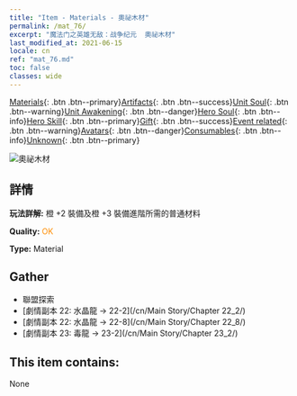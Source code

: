 ```yaml
---
title: "Item - Materials - 奧祕木材"
permalink: /mat_76/
excerpt: "魔法门之英雄无敌：战争纪元  奧祕木材"
last_modified_at: 2021-06-15
locale: cn
ref: "mat_76.md"
toc: false
classes: wide
---
```

 [Materials](/ItemsCN/){: .btn .btn--primary}[Artifacts](/ItemsCN/Artifacts/){: .btn .btn--success}[Unit Soul](/ItemsCN/UnitSoul/){: .btn .btn--warning}[Unit Awakening](/ItemsCN/UnitAwakening/){: .btn .btn--danger}[Hero Soul](/ItemsCN/HeroSoul/){: .btn .btn--info}[Hero Skill](/ItemsCN/HeroSkill/){: .btn .btn--primary}[Gift](/ItemsCN/Gift/){: .btn .btn--success}[Event related](/ItemsCN/Events/){: .btn .btn--warning}[Avatars](/ItemsCN/Avatars/){: .btn .btn--danger}[Consumables](/ItemsCN/Consumables/){: .btn .btn--info}[Unknown](/ItemsCN/Unknown/){: .btn .btn--primary}

 ![奧祕木材](/images/t/i_cailiao_mucai3.png)

## 詳情
 **玩法詳解:** 橙 +2 裝備及橙 +3 裝備進階所需的普通材料

 **Quality:** <span style="color: #FF8C00">OK</span>

 **Type:** Material

## Gather

*    聯盟探索 
*    [劇情副本 22: 水晶龍 -> 22-2](/cn/Main Story/Chapter 22_2/) 
*    [劇情副本 22: 水晶龍 -> 22-8](/cn/Main Story/Chapter 22_8/) 
*    [劇情副本 23: 毒龍 -> 23-2](/cn/Main Story/Chapter 23_2/) 

## This item contains:

  None

